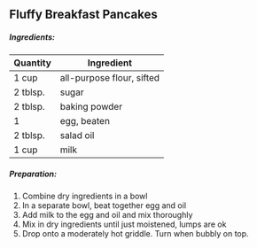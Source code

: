 
## Fluffy Breakfast Pancakes

##### Ingredients:

| Quantity | Ingredient                |
|----------|---------------------------|
| 1 cup    | all-purpose flour, sifted |
| 2 tblsp. | sugar                     |
| 2 tblsp. | baking powder             |
| 1        | egg, beaten               |
| 2 tblsp. | salad oil                 |
| 1 cup    | milk                      |

##### Preparation:

1. Combine dry ingredients in a bowl
2. In a separate bowl, beat together egg and oil
3. Add milk to the egg and oil and mix thoroughly
4. Mix in dry ingredients until just moistened, lumps are ok
5. Drop onto a moderately hot griddle.  Turn when bubbly on top.

